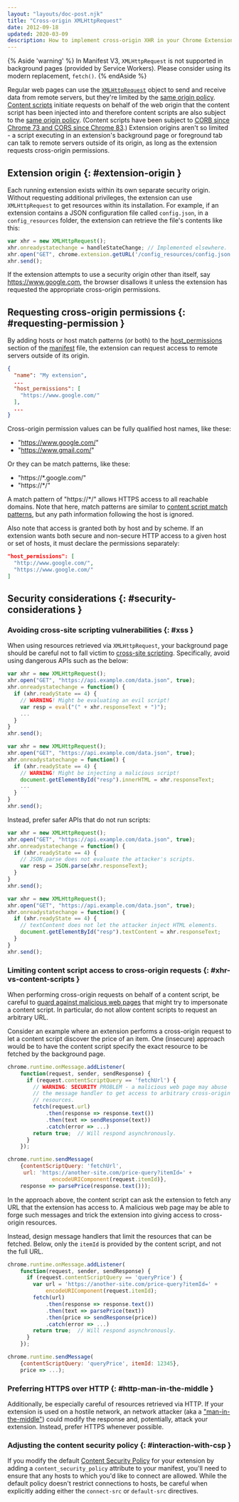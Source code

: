 ```yaml
---
layout: "layouts/doc-post.njk"
title: "Cross-origin XMLHttpRequest"
date: 2012-09-18
updated: 2020-03-09
description: How to implement cross-origin XHR in your Chrome Extension.
---
```


{% Aside 'warning' %}
In Manifest V3, `XMLHttpRequest` is not supported in background pages (provided by Service Workers).
Please consider using its modern replacement, `fetch()`.
{% endAside %}

Regular web pages can use the [`XMLHttpRequest`][1] object to send and receive data from remote
servers, but they're limited by the [same origin policy][2]. [Content scripts][3] initiate requests
on behalf of the web origin that the content script has been injected into and therefore content
scripts are also subject to the [same origin policy][4]. (Content scripts have been subject to [CORB
since Chrome 73 and CORS since Chrome 83][5].) Extension origins aren't so limited - a script
executing in an extension's background page or foreground tab can talk to remote servers outside of
its origin, as long as the extension requests cross-origin permissions.

## Extension origin {: #extension-origin }

Each running extension exists within its own separate security origin. Without requesting additional
privileges, the extension can use `XMLHttpRequest` to get resources within its installation. For
example, if an extension contains a JSON configuration file called `config.json`, in a
`config_resources` folder, the extension can retrieve the file's contents like this:

```js
var xhr = new XMLHttpRequest();
xhr.onreadystatechange = handleStateChange; // Implemented elsewhere.
xhr.open("GET", chrome.extension.getURL('/config_resources/config.json'), true);
xhr.send();
```

If the extension attempts to use a security origin other than itself, say https://www.google.com,
the browser disallows it unless the extension has requested the appropriate cross-origin
permissions.

## Requesting cross-origin permissions {: #requesting-permission }

By adding hosts or host match patterns (or both) to the [host_permissions][6] section of the
[manifest][7] file, the extension can request access to remote servers outside of its origin.

```json
{
  "name": "My extension",
  ...
  "host_permissions": [
    "https://www.google.com/"
  ],
  ...
}
```

Cross-origin permission values can be fully qualified host names, like these:

- "https://www.google.com/"
- "https://www.gmail.com/"

Or they can be match patterns, like these:

- "https://\*.google.com/"
- "https://\*/"

A match pattern of "https://\*/" allows HTTPS access to all reachable domains. Note that here, match
patterns are similar to [content script match patterns][8], but any path information following the
host is ignored.

Also note that access is granted both by host and by scheme. If an extension wants both secure and
non-secure HTTP access to a given host or set of hosts, it must declare the permissions separately:

```json
"host_permissions": [
  "http://www.google.com/",
  "https://www.google.com/"
]
```

## Security considerations {: #security-considerations }

### Avoiding cross-site scripting vulnerabilities {: #xss }

When using resources retrieved via `XMLHttpRequest`, your background page should be careful not to
fall victim to [cross-site scripting][9]. Specifically, avoid using dangerous APIs such as the
below:

```js
var xhr = new XMLHttpRequest();
xhr.open("GET", "https://api.example.com/data.json", true);
xhr.onreadystatechange = function() {
  if (xhr.readyState == 4) {
    // WARNING! Might be evaluating an evil script!
    var resp = eval("(" + xhr.responseText + ")");
    ...
  }
}
xhr.send();
```

```js
var xhr = new XMLHttpRequest();
xhr.open("GET", "https://api.example.com/data.json", true);
xhr.onreadystatechange = function() {
  if (xhr.readyState == 4) {
    // WARNING! Might be injecting a malicious script!
    document.getElementById("resp").innerHTML = xhr.responseText;
    ...
  }
}
xhr.send();
```

Instead, prefer safer APIs that do not run scripts:

```js
var xhr = new XMLHttpRequest();
xhr.open("GET", "https://api.example.com/data.json", true);
xhr.onreadystatechange = function() {
  if (xhr.readyState == 4) {
    // JSON.parse does not evaluate the attacker's scripts.
    var resp = JSON.parse(xhr.responseText);
  }
}
xhr.send();
```

```js
var xhr = new XMLHttpRequest();
xhr.open("GET", "https://api.example.com/data.json", true);
xhr.onreadystatechange = function() {
  if (xhr.readyState == 4) {
    // textContent does not let the attacker inject HTML elements.
    document.getElementById("resp").textContent = xhr.responseText;
  }
}
xhr.send();
```

### Limiting content script access to cross-origin requests {: #xhr-vs-content-scripts }

When performing cross-origin requests on behalf of a content script, be careful to [guard against
malicious web pages][10] that might try to impersonate a content script. In particular, do not allow
content scripts to request an arbitrary URL.

Consider an example where an extension performs a cross-origin request to let a content script
discover the price of an item. One (insecure) approach would be to have the content script specify
the exact resource to be fetched by the background page.

```js
chrome.runtime.onMessage.addListener(
    function(request, sender, sendResponse) {
      if (request.contentScriptQuery == 'fetchUrl') {
        // WARNING: SECURITY PROBLEM - a malicious web page may abuse
        // the message handler to get access to arbitrary cross-origin
        // resources.
        fetch(request.url)
            .then(response => response.text())
            .then(text => sendResponse(text))
            .catch(error => ...)
        return true;  // Will respond asynchronously.
      }
    });
```

```js
chrome.runtime.sendMessage(
    {contentScriptQuery: 'fetchUrl',
     url: 'https://another-site.com/price-query?itemId=' +
              encodeURIComponent(request.itemId)},
    response => parsePrice(response.text()));
```

In the approach above, the content script can ask the extension to fetch any URL that the extension
has access to. A malicious web page may be able to forge such messages and trick the extension into
giving access to cross-origin resources.

Instead, design message handlers that limit the resources that can be fetched. Below, only the
`itemId` is provided by the content script, and not the full URL.

```js
chrome.runtime.onMessage.addListener(
    function(request, sender, sendResponse) {
      if (request.contentScriptQuery == 'queryPrice') {
        var url = 'https://another-site.com/price-query?itemId=' +
            encodeURIComponent(request.itemId);
        fetch(url)
            .then(response => response.text())
            .then(text => parsePrice(text))
            .then(price => sendResponse(price))
            .catch(error => ...)
        return true;  // Will respond asynchronously.
      }
    });
```

```js
chrome.runtime.sendMessage(
    {contentScriptQuery: 'queryPrice', itemId: 12345},
    price => ...);
```

### Preferring HTTPS over HTTP {: #http-man-in-the-middle }

Additionally, be especially careful of resources retrieved via HTTP. If your extension is used on a
hostile network, an network attacker (aka a ["man-in-the-middle"][11]) could modify the response
and, potentially, attack your extension. Instead, prefer HTTPS whenever possible.

### Adjusting the content security policy {: #interaction-with-csp }

If you modify the default [Content Security Policy][12] for your extension by adding a
`content_security_policy` attribute to your manifest, you'll need to ensure that any hosts to which
you'd like to connect are allowed. While the default policy doesn't restrict connections to hosts,
be careful when explicitly adding either the `connect-src` or `default-src` directives.

[1]: https://www.w3.org/TR/XMLHttpRequest/
[2]: https://en.wikipedia.org/wiki/Same_origin_policy
[3]: /docs/extensions/mv3/content_scripts
[4]: https://en.wikipedia.org/wiki/Same_origin_policy
[5]: https://www.chromium.org/Home/chromium-security/extension-content-script-fetches
[6]: /docs/extensions/mv3/declare_permissions
[7]: /docs/extensions/mv3/manifest
[8]: /docs/extensions/mv3/match_patterns
[9]: https://en.wikipedia.org/wiki/Cross-site_scripting
[10]: /docs/extensions/mv3/security#content_scripts
[11]: https://en.wikipedia.org/wiki/Man-in-the-middle_attack
[12]: /docs/extensions/mv3/intro/mv3-migration/#content-security-policy
